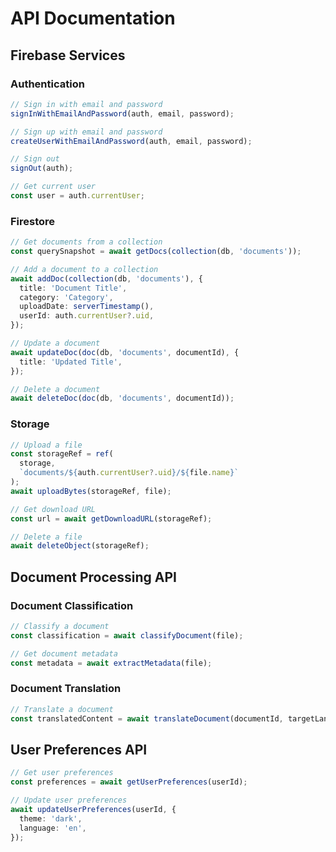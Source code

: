 # API Documentation

## Firebase Services

### Authentication

```typescript
// Sign in with email and password
signInWithEmailAndPassword(auth, email, password);

// Sign up with email and password
createUserWithEmailAndPassword(auth, email, password);

// Sign out
signOut(auth);

// Get current user
const user = auth.currentUser;
```

### Firestore

```typescript
// Get documents from a collection
const querySnapshot = await getDocs(collection(db, 'documents'));

// Add a document to a collection
await addDoc(collection(db, 'documents'), {
  title: 'Document Title',
  category: 'Category',
  uploadDate: serverTimestamp(),
  userId: auth.currentUser?.uid,
});

// Update a document
await updateDoc(doc(db, 'documents', documentId), {
  title: 'Updated Title',
});

// Delete a document
await deleteDoc(doc(db, 'documents', documentId));
```

### Storage

```typescript
// Upload a file
const storageRef = ref(
  storage,
  `documents/${auth.currentUser?.uid}/${file.name}`
);
await uploadBytes(storageRef, file);

// Get download URL
const url = await getDownloadURL(storageRef);

// Delete a file
await deleteObject(storageRef);
```

## Document Processing API

### Document Classification

```typescript
// Classify a document
const classification = await classifyDocument(file);

// Get document metadata
const metadata = await extractMetadata(file);
```

### Document Translation

```typescript
// Translate a document
const translatedContent = await translateDocument(documentId, targetLanguage);
```

## User Preferences API

```typescript
// Get user preferences
const preferences = await getUserPreferences(userId);

// Update user preferences
await updateUserPreferences(userId, {
  theme: 'dark',
  language: 'en',
});
```
